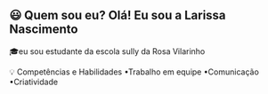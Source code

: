😃 Quem sou eu?
Olá! Eu sou a Larissa Nascimento
-

🎓eu sou estudante da escola sully da Rosa Vilarinho 

💡 Competências e Habilidades
•Trabalho em equipe
•Comunicação
•Criatividade

<!---
larissallz/larissallz is a ✨ special ✨ repository because its `README.md` (this file) appears on your GitHub profile.
You can click the Preview link to take a look at your changes.
--->
